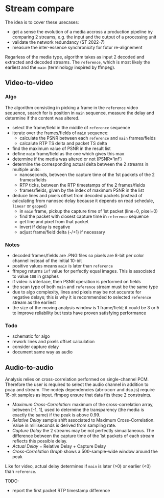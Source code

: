 # Stream compare

The idea is to cover these usecases:

* get a sense the evolution of a media accross a production pipeline by comparing 2 streams, e.g. the input and the output of a processing unit
* validate the network redundancy (ST 2022-7)
* measure the inter-essence synchronicity for futur re-alignement

Regarless of the media type, algorithm takes as input 2 decoded and extracted and decoded streams. The `reference`, which is most likely the earliest and the `main` (terminology inspired by ffmpeg).

## Video-to-video

### Algo

The algorithm consisting in picking a frame in the `reference` video sequence, search for is position in `main` sequence, measure the delay and determine if the content was altered.

* select the frame/field in the middle of `reference` sequence
* iterate over the frames/fields of `main` sequence:
    - calculate the PSNR between each `reference` and `main` frames/fields
    - calcalute RTP TS delta and packet TS delta
* find the maximum value of PSNR in the result list
* define `main` frame/field as the one which gives this max
* determine if the media was altered or not (PSNR='inf')
* determine the corresponding actual delta between the 2 streams in multiple units:
    - nanoseconds, between the capture time of the 1st packets of the 2 frames/fields
    - RTP ticks, between the RTP timestamps of the 2 frames/fields
    - frames/fields, given by the index of maximum PSNR in the list
* deduce lines and pixels offset from decoded packets (instead of calculating from nanosec delay because it depends on read schedule, `linear` or `gapped`)
    - in `main` frame, pickup the capture time of 1st packet (line=0, pixel=0)
    - find the packet with closest capture time in `reference` sequence
    - get line and pixel from that packet
    - invert if delay is negative
    - adjust frame/field delta (-/+1) if necessary

### Notes

* decoded frames/fields are .PNG files so pixels are 8-bit per color channel instead of the initial 10-bit
* positive values means `main` is later than `reference`
* ffmpeg returns `inf` value for perfectly equal images. This is associated to value `100` in graphes
* if video is interlace, then PSNR operation is performed on fields
* the scan type of both `main` and `reference` stream must be the same type
* due to algo complexity, lines and pixels may be not accurate for negative delays; this is why it is recommended to selected `reference` stream as the earliest
* the size of the moving analysis window is 1 frame/field; it could be 3 or 5 to improve reliability but tests have proven satisfying performance

### Todo

* schematic for algo
* rework lines and pixels offset calculation
* consider capture delay
* document same way as audio

## Audio-to-audio

Analysis relies on cross-correlation performed on single-channel PCM. Therefore the user is required to select the audio channel in addition to pcap and stream. The nodejs dependencies (abr-xcorr and dsp.js) require 16-bit samples as input. ffmpeg ensure that data fits these 2 constraints.

- *Maximum Cross-Correlation*: maximum of the cross-correlation array, between [-1, 1], used to determine the transparency (the media is exactly the same) if the peak is above 0.99.
- *Relative Delay* sample shift associated to Maximum Cross-Correlation. Value in milliseconds is derived from sampling rate.
- *Capture Delay* the 2 streams may be not perfectly simualtaneous. The difference between the capture time of the 1st packets of each stream reflects this possible delay.
- *Actual Delay* = Relative Delay + Capture Delay
- *Cross-Correlation Graph* shows a 500-sample-wide window around the peak

Like for video, actual delay determines if `main` is later (>0) or earlier (<0) than `reference`.

TODO:
* report the first packet RTP timestamp difference
